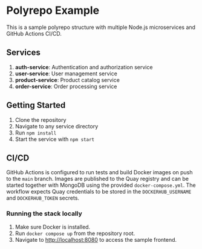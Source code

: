 # Polyrepo Example

This is a sample polyrepo structure with multiple Node.js microservices and GitHub Actions CI/CD.

## Services

1. **auth-service**: Authentication and authorization service
2. **user-service**: User management service
3. **product-service**: Product catalog service
4. **order-service**: Order processing service

## Getting Started

1. Clone the repository
2. Navigate to any service directory
3. Run `npm install`
4. Start the service with `npm start`

## CI/CD

GitHub Actions is configured to run tests and build Docker images on push to the
`main` branch. Images are published to the Quay registry and can be started
together with MongoDB using the provided `docker-compose.yml`.
The workflow expects Quay credentials to be stored in the `DOCKERHUB_USERNAME`
and `DOCKERHUB_TOKEN` secrets.

### Running the stack locally

1. Make sure Docker is installed.
2. Run `docker compose up` from the repository root.
3. Navigate to [http://localhost:8080](http://localhost:8080) to access the
   sample frontend.
